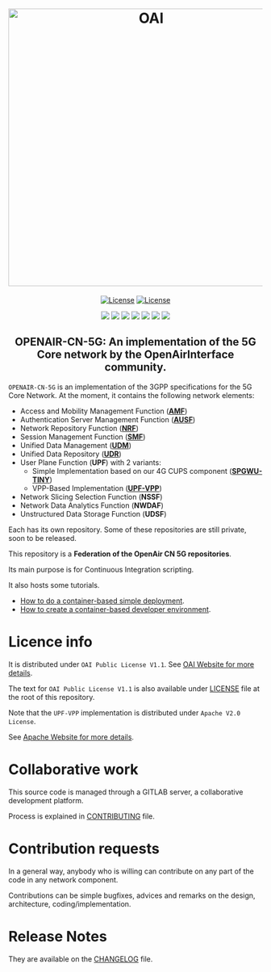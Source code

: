 <h1 align="center">
    <a href="https://openairinterface.org/"><img src="https://openairinterface.org/wp-content/uploads/2015/06/cropped-oai_final_logo.png" alt="OAI" width="550"></a>
</h1>

<p align="center">
    <a href="https://gitlab.eurecom.fr/oai/cn5g/oai-cn5g-fed/-/blob/master/LICENSE"><img src="https://img.shields.io/badge/license-OAI--Public--V1.1-blue" alt="License"></a>
    <a href="https://gitlab.eurecom.fr/oai/cn5g/oai-cn5g-upf-vpp/-/blob/master/LICENSE"><img src="https://img.shields.io/badge/license-Apache--2.0-blue" alt="License"></a>
</p>

<p align="center">
    <a href="https://jenkins-oai.eurecom.fr/job/OAI-CN5G-AMF/"><img src="https://img.shields.io/jenkins/build?jobUrl=https%3A%2F%2Fjenkins-oai.eurecom.fr%2Fjob%2FOAI-CN5G-AMF%2F&label=build%20AMF"></a>
    <a href="https://jenkins-oai.eurecom.fr/job/OAI-CN5G-NRF/"><img src="https://img.shields.io/jenkins/build?jobUrl=https%3A%2F%2Fjenkins-oai.eurecom.fr%2Fjob%2FOAI-CN5G-NRF%2F&label=build%20NRF"></a>
    <a href="https://jenkins-oai.eurecom.fr/job/OAI-CN5G-SMF/"><img src="https://img.shields.io/jenkins/build?jobUrl=https%3A%2F%2Fjenkins-oai.eurecom.fr%2Fjob%2FOAI-CN5G-SMF%2F&label=build%20SMF"></a>
    <a href="https://jenkins-oai.eurecom.fr/job/OAI-CN5G-AUSF/"><img src="https://img.shields.io/jenkins/build?jobUrl=https%3A%2F%2Fjenkins-oai.eurecom.fr%2Fjob%2FOAI-CN5G-AUSF%2F&label=build%20AUSF"></a>
    <a href="https://jenkins-oai.eurecom.fr/job/OAI-CN5G-UDM/"><img src="https://img.shields.io/jenkins/build?jobUrl=https%3A%2F%2Fjenkins-oai.eurecom.fr%2Fjob%2FOAI-CN5G-UDM%2F&label=build%20UDM"></a>
    <a href="https://jenkins-oai.eurecom.fr/job/OAI-CN5G-UDR/"><img src="https://img.shields.io/jenkins/build?jobUrl=https%3A%2F%2Fjenkins-oai.eurecom.fr%2Fjob%2FOAI-CN5G-UDR%2F&label=build%20UDR"></a>
    <a href="https://jenkins-oai.eurecom.fr/job/OAI-CN5G-UPF-VPP/"><img src="https://img.shields.io/jenkins/build?jobUrl=https%3A%2F%2Fjenkins-oai.eurecom.fr%2Fjob%2FOAI-CN5G-UPF-VPP%2F&label=build%20UPF-VPP"></a>
</p>

<h2 align="center">
 OPENAIR-CN-5G: An implementation of the 5G Core network by the OpenAirInterface community.
</h2>

`OPENAIR-CN-5G` is an implementation of the 3GPP specifications for the 5G Core Network.
At the moment, it contains the following network elements:

* Access and Mobility Management Function (**[AMF](https://gitlab.eurecom.fr/oai/cn5g/oai-cn5g-amf)**)
* Authentication Server Management Function (**[AUSF](https://gitlab.eurecom.fr/oai/cn5g/oai-cn5g-ausf)**)
* Network Repository Function (**[NRF](https://gitlab.eurecom.fr/oai/cn5g/oai-cn5g-nrf)**)
* Session Management Function (**[SMF](https://gitlab.eurecom.fr/oai/cn5g/oai-cn5g-smf)**)
* Unified Data Management (**[UDM](https://gitlab.eurecom.fr/oai/cn5g/oai-cn5g-udm)**)
* Unified Data Repository (**[UDR](https://gitlab.eurecom.fr/oai/cn5g/oai-cn5g-udr)**)
* User Plane Function (**UPF**) with 2 variants:
  * Simple Implementation based on our 4G CUPS component (**[SPGWU-TINY](https://github.com/OPENAIRINTERFACE/openair-spgwu-tiny)**)
  * VPP-Based Implementation (**[UPF-VPP](https://gitlab.eurecom.fr/oai/cn5g/oai-cn5g-upf-vpp)**)
* Network Slicing Selection Function (**NSSF**)
* Network Data Analytics Function (**NWDAF**)
* Unstructured Data Storage Function (**UDSF**)

Each has its own repository. Some of these repositories are still private, soon to be released.

This repository is a **Federation of the OpenAir CN 5G repositories**.

Its main purpose is for Continuous Integration scripting.

It also hosts some tutorials.

* [How to do a container-based simple deployment](docs/DEPLOY_HOME.md).
* [How to create a container-based developer environment](docs/DEBUG_5G_CORE.md).

# Licence info

It is distributed under `OAI Public License V1.1`.
See [OAI Website for more details](https://www.openairinterface.org/?page_id=698).

The text for `OAI Public License V1.1` is also available under [LICENSE](LICENSE)
file at the root of this repository.

Note that the `UPF-VPP` implementation is distributed under `Apache V2.0 License`.

See [Apache Website for more details](http://www.apache.org/licenses/LICENSE-2.0).

# Collaborative work

This source code is managed through a GITLAB server, a collaborative development platform.

Process is explained in [CONTRIBUTING](CONTRIBUTING.md) file.

# Contribution requests

In a general way, anybody who is willing can contribute on any part of the
code in any network component.

Contributions can be simple bugfixes, advices and remarks on the design,
architecture, coding/implementation.

# Release Notes

They are available on the [CHANGELOG](CHANGELOG.md) file.

